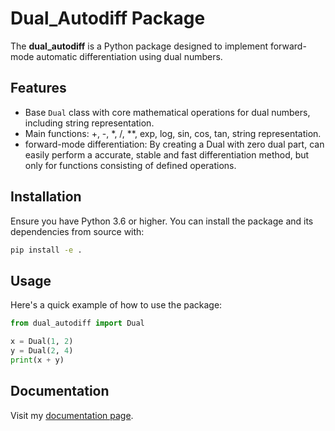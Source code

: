 # Dual_Autodiff Package
The **dual_autodiff** is a Python package designed to implement forward-mode automatic differentiation using dual numbers.

## Features

- Base `Dual` class with core mathematical operations for dual numbers, including string representation.
- Main functions: +, -, *, /, **, exp, log, sin, cos, tan, string representation.
- forward-mode differentiation: By creating a Dual with zero dual part, can easily perform a accurate, stable and fast differentiation method, but only for functions consisting of defined operations.

## Installation

Ensure you have Python 3.6 or higher. You can install the package and its dependencies from source with:

```bash
pip install -e .
```

## Usage

Here's a quick example of how to use the package:

```python
from dual_autodiff import Dual

x = Dual(1, 2)
y = Dual(2, 4)
print(x + y)

```

## Documentation

Visit my [documentation page](https://your-readthedocs-url-here).
